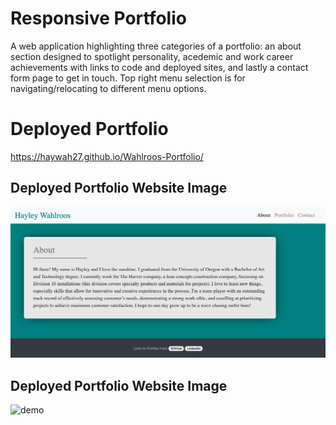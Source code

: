 # Responsive Portfolio
A web application highlighting three categories of a portfolio: an about section designed to spotlight personality, acedemic and work career achievements with links to code and deployed sites, and lastly a contact form page to get in touch. Top right menu selection is for navigating/relocating to different menu options.

# Deployed Portfolio
https://haywah27.github.io/Wahlroos-Portfolio/

## Deployed Portfolio Website Image
<img src="./Assets/images/portfolio-screenshot.png" alt="deployed-website">

## Deployed Portfolio Website Image
<img src="./Assets/images/portfolio-demo.gif" alt="demo">
